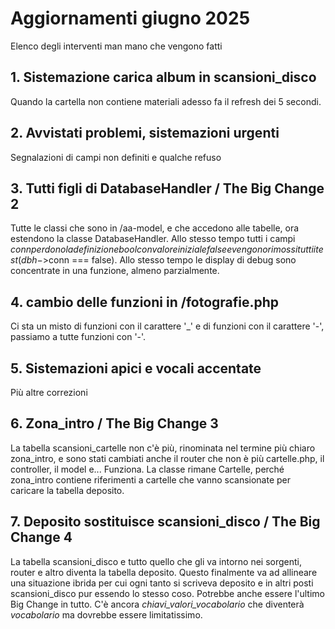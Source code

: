# Aggiornamenti giugno 2025

Elenco degli interventi man mano che vengono fatti

## 1. Sistemazione carica album in scansioni_disco

Quando la cartella non contiene materiali adesso fa il refresh dei 5 secondi.

## 2. Avvistati problemi, sistemazioni urgenti

Segnalazioni di campi non definiti e qualche refuso

## 3. Tutti figli di DatabaseHandler / The Big Change 2

Tutte le classi che sono in /aa-model, e che accedono alle tabelle,
ora estendono la classe DatabaseHandler.
Allo stesso tempo tutti i campi $conn perdono la definizione bool con
valore iniziale false e vengono rimossi tutti i test (dbh->$conn === false).
Allo stesso tempo le display di debug
sono concentrate in una funzione, almeno
parzialmente.

## 4. cambio delle funzioni in /fotografie.php

Ci sta un misto di funzioni con il carattere '_' e di
funzioni con il carattere '-', passiamo a tutte funzioni con '-'.  

## 5. Sistemazioni apici e vocali accentate

Più altre correzioni

## 6. Zona_intro / The Big Change 3

La tabella scansioni_cartelle non c'è più, rinominata
nel termine più chiaro zona_intro, e sono stati cambiati anche
il router che non è più cartelle.php, il controller,
il model e... Funziona. La classe rimane Cartelle, perché
zona_intro contiene riferimenti a cartelle che vanno scansionate
per caricare la tabella deposito.

## 7. Deposito sostituisce scansioni_disco / The Big Change 4

La tabella scansioni_disco e tutto quello che gli va intorno
nei sorgenti, router e altro diventa la tabella deposito.
Questo finalmente va ad allineare una situazione ibrida per
cui ogni tanto si scriveva deposito e in altri posti scansioni_disco
pur essendo lo stesso coso.
Potrebbe anche essere l'ultimo Big Change in tutto.
C'è ancora *chiavi_valori_vocabolario* che diventerà *vocabolario* ma
dovrebbe essere limitatissimo.
